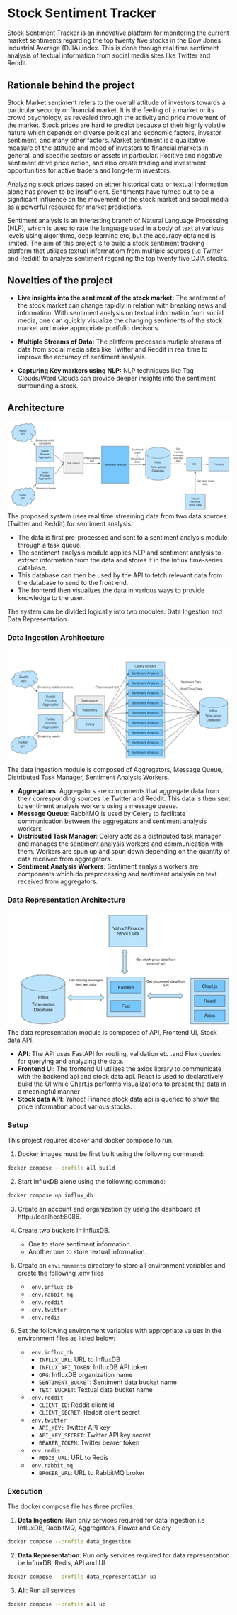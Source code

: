 # Stock Sentiment Tracker

Stock Sentiment Tracker is an innovative platform for monitoring the current market sentiments regarding the top twenty five stocks in the Dow Jones Industrial Average (DJIA) index. This is done through real time sentiment analysis of textual information from social media sites like Twitter and Reddit.

## Rationale behind the project
Stock Market sentiment refers to the overall attitude of investors towards a particular security or financial market. It is the feeling of a market or its crowd psychology, as revealed through the activity and price movement of the market. Stock prices are hard  to predict because of their highly volatile nature which depends on diverse political and economic factors, investor sentiment, and many other factors. Market sentiment is a qualitative measure of the attitude and mood of investors to financial markets in general, and specific sectors or assets in particular. Positive and negative sentiment drive price action, and also create trading and investment opportunities for active traders and long-term investors.

Analyzing stock prices based on either historical data or textual information alone has proven to be insufficient. Sentiments have turned out to be a significant influence on the movement of the stock market and social media as a powerful resource for market predictions.

Sentiment analysis is an interesting branch of Natural Language Processing (NLP), which is used to rate the language used in a body of text at various levels using algorithms, deep learning etc, but the accuracy obtained is limited. The aim of this project is to build a stock sentiment tracking platform that utilizes textual informatiom from multiple sources (i.e Twitter and Reddit) to analyze sentiment regarding the top twenty five DJIA stocks. 

## Novelties of the project

- **Live insights into the sentiment of the stock market:** The sentiment of the stock market can change rapidly in relation with breaking news and information. With sentiment analysis on textual information from social media, one can quickly visualize the changing sentiments of the stock market and make appropriate portfolio decisons. 

- **Multiple Streams of Data:** The platform processes mutiple streams of data from social media sites like Twitter and Reddit in real time to improve the accuracy of sentiment analysis.

- **Capturing Key markers using NLP:** NLP techniques like Tag Clouds/Word Clouds can provide deeper insights into the sentiment surrounding a stock. 

## Architecture

![Main Architecture](images/main-architecture.png)
The proposed system uses real time streaming data from two data sources (Twitter and Reddit) for sentiment analysis.
- The data is first pre-processed and sent to a sentiment analysis module through a task queue.
- The sentiment analysis module applies NLP and sentiment analysis to extract information from the data and stores it in the Influx time-series database.
- This database can then be used by the API to fetch relevant data from the database to send to the front end.
- The frontend then visualizes the data in various ways to provide knowledge to the user.

The system can be divided logically into two modules: Data Ingestion and Data Representation.

### Data Ingestion Architecture
![Data Ingestion Architecture](images/data-ingestion-architecture.png)
The data ingestion module is composed of Aggregators, Message Queue, Distributed Task Manager, Sentiment Analysis Workers.
- **Aggregators**: Aggregators are components that aggregate data from their corresponding sources i.e Twitter and Reddit. This data is then sent to sentiment analysis workers using a message queue.
- **Message Queue**: RabbitMQ is used by Celery to facilitate communication between the aggregators and sentiment analysis workers
- **Distributed Task Manager**: Celery acts as a distributed task manager and manages the sentiment analysis workers and communication with them. Workers are spun up and spun down depending on the quantity of data received from aggregators.
- **Sentiment Analysis Workers**: Sentiment analysis workers are components which do preprocessing and sentiment analysis on text received from aggregators.

### Data Representation Architecture
![Data Representation Architecture](images/data-representation-architecture.png)
The data representation module is composed of API, Frontend UI, Stock data API.
- **API**: The API uses FastAPI for routing, validation etc .and Flux queries for querying and analyzing the data.
- **Frontend UI**: The frontend UI utilizes the axios library to communicate with the backend api and stock data api. React is used to declaratively build the UI while Chart.js performs visualizations to present the data in a meaningful manner
- **Stock data API**: Yahoo! Finance stock data api is queried to show the price information about various stocks.

### Setup
This project requires docker and docker compose to run.

1. Docker images must be first built using the following command:
```bash
docker compose --profile all build
```

2. Start InfluxDB alone using the following command:
```bash
docker compose up influx_db
```

3. Create an account and organization by using the dashboard at http://localhost:8086. 

4. Create two buckets in InfluxDB.
    - One to store sentiment information.
    - Another one to store textual information.

5. Create an `environments` directory to store all environment variables and create the following .env files
    - `.env.influx_db`
    - `.env.rabbit_mq`
    - `.env.reddit`
    - `.env.twitter`
    - `.env.redis`


6. Set the following environment variables with appropriate values in the environment files as listed below:
    - `.env.influx_db`
        - `INFLUX_URL`: URL to InfluxDB
        - `INFLUX_API_TOKEN`: InfluxDB API token
        - `ORG`: InfluxDB organization name
        - `SENTIMENT_BUCKET`: Sentiment data bucket name
        - `TEXT_BUCKET`: Textual data bucket name
    - `.env.reddit`
        - `CLIENT_ID`: Reddit client id
        - `CLIENT_SECRET`: Reddit client secret
    - `.env.twitter`
        - `API_KEY:` Twitter API key
        - `API_KEY_SECRET`: Twitter API key secret
        - `BEARER_TOKEN`: Twitter bearer token
    - `.env.redis`
        - `REDIS_URL`: URL to Redis
    - `.env.rabbit_mq`
        - `BROKER_URL`: URL to RabbitMQ broker

### Execution
The docker compose file has three profiles:
1. **Data Ingestion**: Run only services required for data ingestion i.e InfluxDB, RabbitMQ, Aggregators, Flower and Celery
```bash
docker compose --profile data_ingestion
```
2. **Data Representation**: Run only services required for data representation i.e InfluxDB, Redis, API and UI
```bash
docker compose --profile data_representation up
```
3. **All**: Run all services
```bash
docker compose --profile all up
```